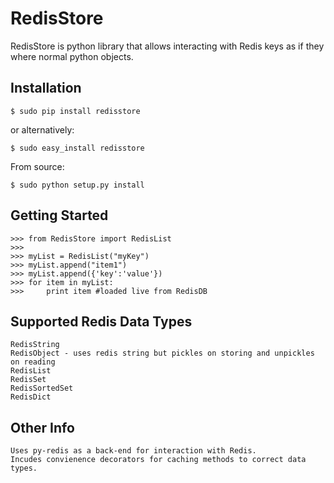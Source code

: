 RedisStore
==========

RedisStore is python library that allows interacting with Redis keys as if they where 
normal python objects.

## Installation

    $ sudo pip install redisstore

or alternatively:

    $ sudo easy_install redisstore

From source:

    $ sudo python setup.py install


## Getting Started

    >>> from RedisStore import RedisList
    >>>
    >>> myList = RedisList("myKey")
    >>> myList.append("item1")
    >>> myList.append({'key':'value'})
    >>> for item in myList:
    >>>     print item #loaded live from RedisDB
    
## Supported Redis Data Types
    RedisString
    RedisObject - uses redis string but pickles on storing and unpickles on reading
    RedisList
    RedisSet
    RedisSortedSet
    RedisDict
    
    
## Other Info
    Uses py-redis as a back-end for interaction with Redis.
    Incudes convienence decorators for caching methods to correct data types.

    
